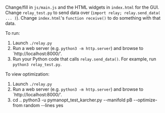 Change/fill in `js/main.js` and the HTML widgets in `index.html` for the GUI.
Change `relay_test.py` to send data over (`import relay; relay.send_data( ... )`).
Change `index.html`'s `function receive()` to do something with that data.

To run:

1. Launch `./relay.py`
2. Run a web server (e.g. `python3 -m http.server`) and browse to `http://localhost:8000/'.
3. Run your Python code that calls `relay.send_data()`. For example, run `python3 relay_test.py`.


To view optimization:
1. Launch `./relay.py`
2. Run a web server (e.g. `python3 -m http.server`) and browse to `http://localhost:8000/'.
3. cd ..
   python3 -u pymanopt_test_karcher.py --manifold pB --optimize-from random --lines yes